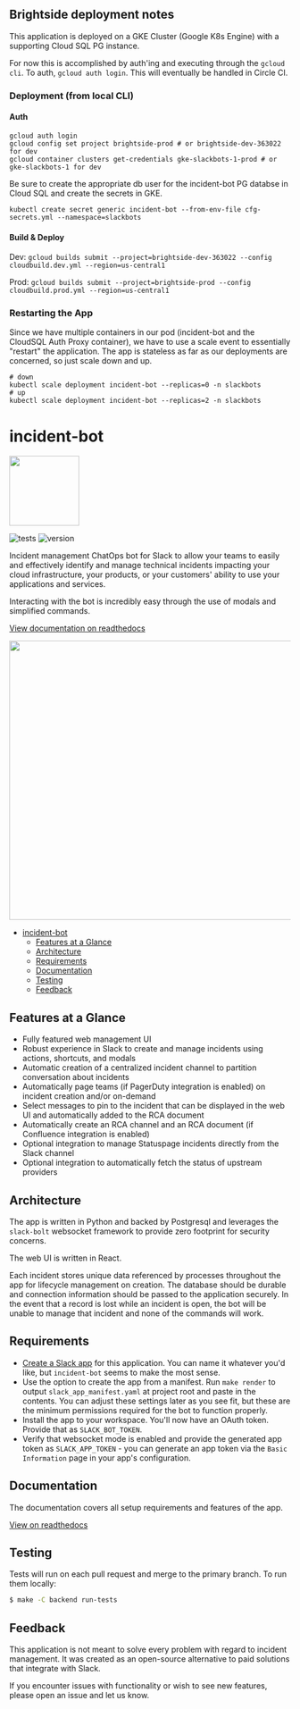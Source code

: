 ## Brightside deployment notes
This application is deployed on a GKE Cluster (Google K8s Engine) with a supporting Cloud SQL PG instance.

For now this is accomplished by auth'ing and executing through the `gcloud cli`. To auth, `gcloud auth login`.
This will eventually be handled in Circle CI.

### Deployment (from local CLI)

#### Auth
```
gcloud auth login
gcloud config set project brightside-prod # or brightside-dev-363022 for dev
gcloud container clusters get-credentials gke-slackbots-1-prod # or gke-slackbots-1 for dev
```

Be sure to create the appropriate db user for the incident-bot PG databse in Cloud SQL and create the secrets in GKE.
```
kubectl create secret generic incident-bot --from-env-file cfg-secrets.yml --namespace=slackbots
```

#### Build & Deploy

Dev: `gcloud builds submit --project=brightside-dev-363022 --config cloudbuild.dev.yml --region=us-central1`

Prod: `gcloud builds submit --project=brightside-prod --config cloudbuild.prod.yml --region=us-central1`


### Restarting the App

Since we have multiple containers in our pod (incident-bot and the CloudSQL Auth Proxy container), we have to use a scale event to essentially "restart" the application. The app is stateless as far as our deployments are concerned, so just scale down and up.


```
# down
kubectl scale deployment incident-bot --replicas=0 -n slackbots
# up
kubectl scale deployment incident-bot --replicas=2 -n slackbots
```

# incident-bot

<img src="https://github.com/echoboomer/incident-bot/blob/main/assets/bot.png" width="125" height="125">

![tests](https://github.com/echoboomer/incident-bot/actions/workflows/tests.yml/badge.svg)
![version](https://img.shields.io/github/v/release/echoboomer/incident-bot)

Incident management ChatOps bot for Slack to allow your teams to easily and effectively identify and manage technical incidents impacting your cloud infrastructure, your products, or your customers' ability to use your applications and services.

Interacting with the bot is incredibly easy through the use of modals and simplified commands.

[View documentation on readthedocs](https://incident-bot.readthedocs.io/en/latest/)

<img src="https://github.com/echoboomer/incident-bot/blob/main/assets/incident-bot-demo-1.gif" width="700" height="500" />

- [incident-bot](#incident-bot)
  - [Features at a Glance](#features-at-a-glance)
  - [Architecture](#architecture)
  - [Requirements](#requirements)
  - [Documentation](#documentation)
  - [Testing](#testing)
  - [Feedback](#feedback)

## Features at a Glance

- Fully featured web management UI
- Robust experience in Slack to create and manage incidents using actions, shortcuts, and modals
- Automatic creation of a centralized incident channel to partition conversation about incidents
- Automatically page teams (if PagerDuty integration is enabled) on incident creation and/or on-demand
- Select messages to pin to the incident that can be displayed in the web UI and automatically added to the RCA document
- Automatically create an RCA channel and an RCA document (if Confluence integration is enabled)
- Optional integration to manage Statuspage incidents directly from the Slack channel
- Optional integration to automatically fetch the status of upstream providers

## Architecture

The app is written in Python and backed by Postgresql and leverages the `slack-bolt` websocket framework to provide zero footprint for security concerns.

The web UI is written in React.

Each incident stores unique data referenced by processes throughout the app for lifecycle management on creation. The database should be durable and connection information should be passed to the application securely. In the event that a record is lost while an incident is open, the bot will be unable to manage that incident and none of the commands will work.

## Requirements

- [Create a Slack app](https://api.slack.com/apps?new_app=1) for this application. You can name it whatever you'd like, but `incident-bot` seems to make the most sense.
- Use the option to create the app from a manifest. Run `make render` to output `slack_app_manifest.yaml` at project root and paste in the contents. You can adjust these settings later as you see fit, but these are the minimum permissions required for the bot to function properly.
- Install the app to your workspace. You'll now have an OAuth token. Provide that as `SLACK_BOT_TOKEN`.
- Verify that websocket mode is enabled and provide the generated app token as `SLACK_APP_TOKEN` - you can generate an app token via the `Basic Information` page in your app's configuration.

## Documentation

The documentation covers all setup requirements and features of the app.

[View on readthedocs](https://incident-bot.readthedocs.io/en/latest/)

## Testing

Tests will run on each pull request and merge to the primary branch. To run them locally:

```bash
$ make -C backend run-tests
```

## Feedback

This application is not meant to solve every problem with regard to incident management. It was created as an open-source alternative to paid solutions that integrate with Slack.

If you encounter issues with functionality or wish to see new features, please open an issue and let us know.
